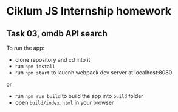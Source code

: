 # Ciklum JS Internship homework

## Task 03, omdb API search

To run the app:
- clone repository and cd into it
- run `npm install`
- run `npm start` to laucnh webpack dev server at localhost:8080

or
- run `npm run build` to build the app into `build` folder
- open `build/index.html` in your browser
